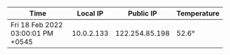 | Time     | Local IP | Public IP | Temperature |
| ----------- | ----------- | ----------- | ----------- |
| Fri 18 Feb 2022 03:00:01 PM +0545      | 10.0.2.133     | 122.254.85.198  | 52.6° |
